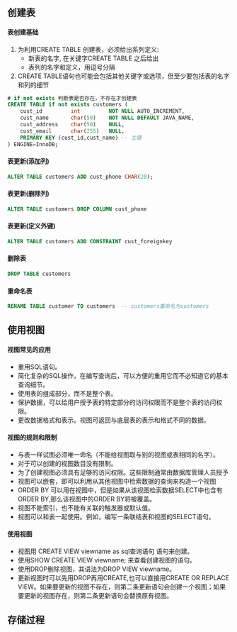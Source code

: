 ## 创建表

#### 表创建基础
1. 为利用CREATE TABLE 创建表，必须给出系列定义:
	- 新表的名字, 在关键字CREATE TABLE 之后给出
	- 表列的名字和定义，用逗号分隔
2. CREATE TABLE语句也可能会包括其他关键字或选项，但至少要包括表的名字和列的细节
```sql
# if not exists 判断表是否存在，不存在才创建表
CREATE TABLE if not exists customers ( 
	cust_id     	int         NOT NULL AUTO_INCREMENT,
	cust_name   	char(50)    NOT NULL DEFAULT JAVA_NAME,
	cust_address	char(50)	NULL,
	cust_email		char(255)	NULL,
	PRIMARY KEY (cust_id,cust_name) -- 主键
) ENGINE=InnoDB;
```

#### 表更新(添加列)
```sql
ALTER TABLE customers ADD cust_phone CHAR(20);
```

#### 表更新(删除列)
```sql
ALTER TABLE customers DROP COLUMN cust_phone
```

#### 表更新(定义外键)
```sql
ALTER TABLE customers ADD CONSTRAINT cust_foreignkey

```

#### 删除表
```sql
DROP TABLE customers
```

#### 重命名表
```sql
RENAME TABLE customer TO customers  -- customers重命名为customers
```

## 使用视图
#### 视图常见的应用
* 重用SQL语句。
* 简化复杂的SQL操作，在编写查询后，可以方便的重用它而不必知道它的基本查询细节。
* 使用表的组成部分，而不是整个表。
* 保护数据，可以给用户授予表的特定部分的访问权限而不是整个表的访问权限。
* 更改数据格式和表示。视图可返回与底层表的表示和格式不同的数据。

#### 视图的规则和限制
* 与表一样试图必须唯一命名（不能给视图取与别的视图或表相同的名字）。
* 对于可以创建的视图数目没有限制。
* 为了创建视图必须具有足够的访问权限。这些限制通常由数据库管理人员授予
* 视图可以嵌套，即可以利用从其他视图中检索数据的查询来构造一个视图
* ORDER BY 可以用在视图中，但是如果从该视图检索数据SELECT中也含有ORDER BY,那么该视图中的ORDER BY将被覆盖。
* 视图不能索引，也不能有关联的触发器或默认值。
* 视图可以和表一起使用。例如，编写一条联结表和视图的SELECT语句。

#### 使用视图
* 视图用 CREATE VIEW viewname as sql查询语句 语句来创建。
* 使用SHOW CREATE VIEW viewname; 来查看创建视图的语句。
* 使用DROP删除视图，其语法为DROP VIEW viewname。
* 更新视图时可以先用DROP再用CREATE,也可以直接用CREATE OR REPLACE VIEW。如果要更新的视图不存在，则第二条更新语句会创建一个视图；如果要更新的视图存在，则第二条更新语句会替换原有视图。

## 存储过程
